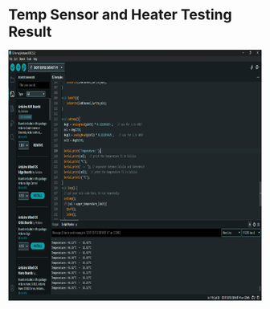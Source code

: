 # Temp Sensor and Heater Testing Result
<img src="https://github.com/gredychristian/Mikrokontroller-A081_22081010195_Gredy-Christian-Hendrawan-Putra/blob/main/02-temp/Percobaan.png" height="500">